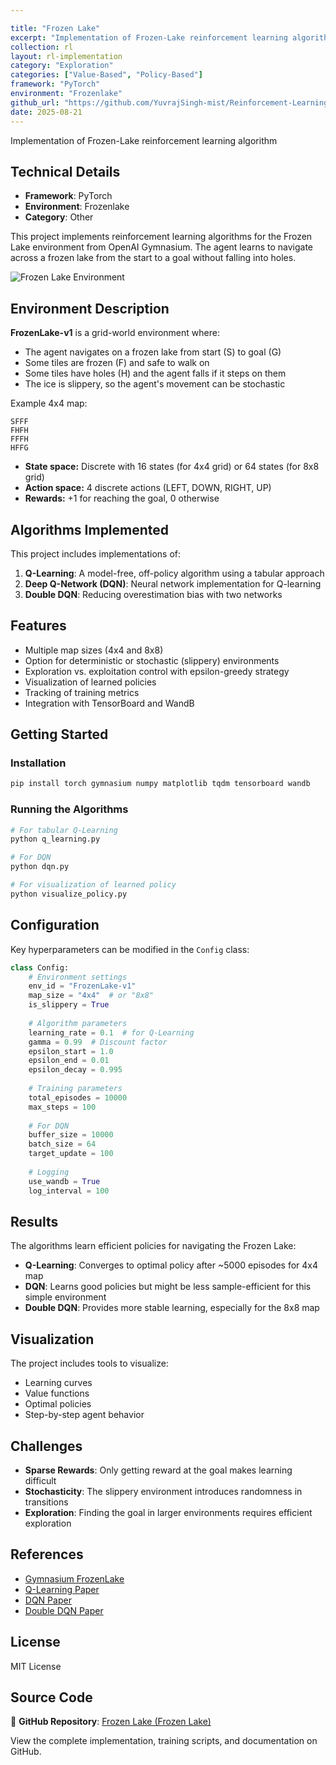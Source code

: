 ```yaml
---

title: "Frozen Lake"
excerpt: "Implementation of Frozen-Lake reinforcement learning algorithm"
collection: rl
layout: rl-implementation
category: "Exploration"
categories: ["Value-Based", "Policy-Based"]
framework: "PyTorch"
environment: "Frozenlake"
github_url: "https://github.com/YuvrajSingh-mist/Reinforcement-Learning/tree/master/Frozen-Lake"
date: 2025-08-21
---
```


Implementation of Frozen-Lake reinforcement learning algorithm

## Technical Details
- **Framework**: PyTorch
- **Environment**: Frozenlake
- **Category**: Other



This project implements reinforcement learning algorithms for the Frozen Lake environment from OpenAI Gymnasium. The agent learns to navigate across a frozen lake from the start to a goal without falling into holes.

![Frozen Lake Environment](https://raw.githubusercontent.com/YuvrajSingh-mist/Reinforcement-Learning/master/Frozen-Lake/images/frozen_lake.gif)

## Environment Description

**FrozenLake-v1** is a grid-world environment where:
- The agent navigates on a frozen lake from start (S) to goal (G)
- Some tiles are frozen (F) and safe to walk on
- Some tiles have holes (H) and the agent falls if it steps on them
- The ice is slippery, so the agent's movement can be stochastic

Example 4x4 map:
```
SFFF
FHFH
FFFH
HFFG
```

- **State space:** Discrete with 16 states (for 4x4 grid) or 64 states (for 8x8 grid)
- **Action space:** 4 discrete actions (LEFT, DOWN, RIGHT, UP)
- **Rewards:** +1 for reaching the goal, 0 otherwise

## Algorithms Implemented

This project includes implementations of:

1. **Q-Learning**: A model-free, off-policy algorithm using a tabular approach
2. **Deep Q-Network (DQN)**: Neural network implementation for Q-learning
3. **Double DQN**: Reducing overestimation bias with two networks

## Features

- Multiple map sizes (4x4 and 8x8)
- Option for deterministic or stochastic (slippery) environments
- Exploration vs. exploitation control with epsilon-greedy strategy
- Visualization of learned policies
- Tracking of training metrics
- Integration with TensorBoard and WandB

## Getting Started

### Installation

```bash
pip install torch gymnasium numpy matplotlib tqdm tensorboard wandb
```

### Running the Algorithms

```bash
# For tabular Q-Learning
python q_learning.py

# For DQN
python dqn.py

# For visualization of learned policy
python visualize_policy.py
```

## Configuration

Key hyperparameters can be modified in the `Config` class:

```python
class Config:
    # Environment settings
    env_id = "FrozenLake-v1"
    map_size = "4x4"  # or "8x8"
    is_slippery = True
    
    # Algorithm parameters
    learning_rate = 0.1  # for Q-Learning
    gamma = 0.99  # Discount factor
    epsilon_start = 1.0
    epsilon_end = 0.01
    epsilon_decay = 0.995
    
    # Training parameters
    total_episodes = 10000
    max_steps = 100
    
    # For DQN
    buffer_size = 10000
    batch_size = 64
    target_update = 100
    
    # Logging
    use_wandb = True
    log_interval = 100
```

## Results

The algorithms learn efficient policies for navigating the Frozen Lake:

- **Q-Learning**: Converges to optimal policy after ~5000 episodes for 4x4 map
- **DQN**: Learns good policies but might be less sample-efficient for this simple environment
- **Double DQN**: Provides more stable learning, especially for the 8x8 map

## Visualization

The project includes tools to visualize:
- Learning curves
- Value functions
- Optimal policies
- Step-by-step agent behavior

## Challenges

- **Sparse Rewards**: Only getting reward at the goal makes learning difficult
- **Stochasticity**: The slippery environment introduces randomness in transitions
- **Exploration**: Finding the goal in larger environments requires efficient exploration

## References

- [Gymnasium FrozenLake](https://gymnasium.farama.org/environments/toy_text/frozen_lake/)
- [Q-Learning Paper](https://link.springer.com/article/10.1007/BF00992698)
- [DQN Paper](https://www.nature.com/articles/nature14236)
- [Double DQN Paper](https://arxiv.org/abs/1509.06461)

## License

MIT License


## Source Code
📁 **GitHub Repository**: [Frozen Lake (Frozen Lake)](https://github.com/YuvrajSingh-mist/Reinforcement-Learning/tree/master/Frozen-Lake)

View the complete implementation, training scripts, and documentation on GitHub.

